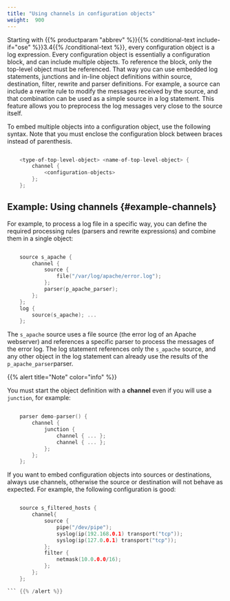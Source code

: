 ```yaml
---
title: "Using channels in configuration objects"
weight:  900
---
```

<!-- DISCLAIMER: This file is based on the syslog-ng Open Source Edition documentation https://github.com/balabit/syslog-ng-ose-guides/commit/2f4a52ee61d1ea9ad27cb4f3168b95408fddfdf2 and is used under the terms of The syslog-ng Open Source Edition Documentation License. The file has been modified by Axoflow. -->

Starting with {{% productparam "abbrev" %}}{{% conditional-text include-if="ose" %}}3.4{{% /conditional-text %}}, every configuration object is a log expression. Every configuration object is essentially a configuration block, and can include multiple objects. To reference the block, only the top-level object must be referenced. That way you can use embedded log statements, junctions and in-line object definitions within source, destination, filter, rewrite and parser definitions. For example, a source can include a rewrite rule to modify the messages received by the source, and that combination can be used as a simple source in a log statement. This feature allows you to preprocess the log messages very close to the source itself.

To embed multiple objects into a configuration object, use the following syntax. Note that you must enclose the configuration block between braces instead of parenthesis.

```c

    <type-of-top-level-object> <name-of-top-level-object> {
        channel {
            <configuration-objects>
        };
    };

```


## Example: Using channels {#example-channels}

For example, to process a log file in a specific way, you can define the required processing rules (parsers and rewrite expressions) and combine them in a single object:

```c

    source s_apache {
        channel {
            source {
                file("/var/log/apache/error.log");
            };
            parser(p_apache_parser);
        };
    };
    log {
        source(s_apache); ...
    };

```

The `s_apache` source uses a file source (the error log of an Apache webserver) and references a specific parser to process the messages of the error log. The log statement references only the `s_apache` source, and any other object in the log statement can already use the results of the `p_apache_parser`parser.


{{% alert title="Note" color="info" %}}

You must start the object definition with a **channel** even if you will use a `junction`, for example:

```c

    parser demo-parser() {
        channel {
            junction {
                channel { ... };
                channel { ... };
            };
        };
    };

```

If you want to embed configuration objects into sources or destinations, always use channels, otherwise the source or destination will not behave as expected. For example, the following configuration is good:

```c

    source s_filtered_hosts {
        channel{
            source {
                pipe("/dev/pipe");
                syslog(ip(192.168.0.1) transport("tcp"));
                syslog(ip(127.0.0.1) transport("tcp"));
            };
            filter {
                netmask(10.0.0.0/16);
            };
        };
    };

``` {{% /alert %}}
